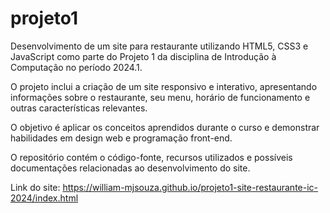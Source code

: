 # projeto1
Desenvolvimento de um site para restaurante utilizando HTML5, CSS3 e JavaScript como parte do Projeto 1 da disciplina de Introdução à Computação no período 2024.1.

O projeto inclui a criação de um site responsivo e interativo, apresentando informações sobre o restaurante, seu menu, horário de funcionamento e outras características relevantes.

O objetivo é aplicar os conceitos aprendidos durante o curso e demonstrar habilidades em design web e programação front-end.

O repositório contém o código-fonte, recursos utilizados e possíveis documentações relacionadas ao desenvolvimento do site.

Link do site: https://william-mjsouza.github.io/projeto1-site-restaurante-ic-2024/index.html
